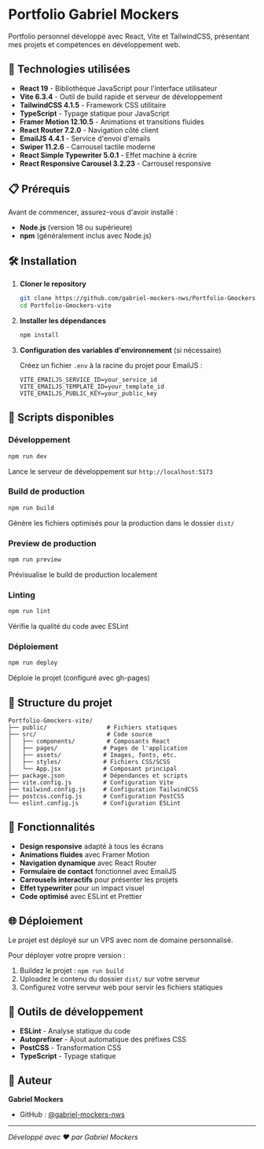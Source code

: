 # Portfolio Gabriel Mockers

Portfolio personnel développé avec React, Vite et TailwindCSS, présentant mes projets et compétences en développement web.

## 🚀 Technologies utilisées

- **React 19** - Bibliothèque JavaScript pour l'interface utilisateur
- **Vite 6.3.4** - Outil de build rapide et serveur de développement
- **TailwindCSS 4.1.5** - Framework CSS utilitaire
- **TypeScript** - Typage statique pour JavaScript
- **Framer Motion 12.10.5** - Animations et transitions fluides
- **React Router 7.2.0** - Navigation côté client
- **EmailJS 4.4.1** - Service d'envoi d'emails
- **Swiper 11.2.6** - Carrousel tactile moderne
- **React Simple Typewriter 5.0.1** - Effet machine à écrire
- **React Responsive Carousel 3.2.23** - Carrousel responsive

## 📋 Prérequis

Avant de commencer, assurez-vous d'avoir installé :
- **Node.js** (version 18 ou supérieure)
- **npm** (généralement inclus avec Node.js)

## 🛠️ Installation

1. **Cloner le repository**
   ```bash
   git clone https://github.com/gabriel-mockers-nws/Portfolio-Gmockers-vite.git
   cd Portfolio-Gmockers-vite
   ```

2. **Installer les dépendances**
   ```bash
   npm install
   ```

3. **Configuration des variables d'environnement** (si nécessaire)
   
   Créez un fichier `.env` à la racine du projet pour EmailJS :
   ```env
   VITE_EMAILJS_SERVICE_ID=your_service_id
   VITE_EMAILJS_TEMPLATE_ID=your_template_id
   VITE_EMAILJS_PUBLIC_KEY=your_public_key
   ```

## 🚀 Scripts disponibles

### Développement
```bash
npm run dev
```
Lance le serveur de développement sur `http://localhost:5173`

### Build de production
```bash
npm run build
```
Génère les fichiers optimisés pour la production dans le dossier `dist/`

### Preview de production
```bash
npm run preview
```
Prévisualise le build de production localement

### Linting
```bash
npm run lint
```
Vérifie la qualité du code avec ESLint

### Déploiement
```bash
npm run deploy
```
Déploie le projet (configuré avec gh-pages)

## 📁 Structure du projet

```
Portfolio-Gmockers-vite/
├── public/                 # Fichiers statiques
├── src/                    # Code source
│   ├── components/         # Composants React
│   ├── pages/             # Pages de l'application
│   ├── assets/            # Images, fonts, etc.
│   ├── styles/            # Fichiers CSS/SCSS
│   └── App.jsx            # Composant principal
├── package.json           # Dépendances et scripts
├── vite.config.js         # Configuration Vite
├── tailwind.config.js     # Configuration TailwindCSS
├── postcss.config.js      # Configuration PostCSS
└── eslint.config.js       # Configuration ESLint
```

## 🎨 Fonctionnalités

- **Design responsive** adapté à tous les écrans
- **Animations fluides** avec Framer Motion
- **Navigation dynamique** avec React Router
- **Formulaire de contact** fonctionnel avec EmailJS
- **Carrousels interactifs** pour présenter les projets
- **Effet typewriter** pour un impact visuel
- **Code optimisé** avec ESLint et Prettier

## 🌐 Déploiement

Le projet est déployé sur un VPS avec nom de domaine personnalisé.

Pour déployer votre propre version :
1. Buildez le projet : `npm run build`
2. Uploadez le contenu du dossier `dist/` sur votre serveur
3. Configurez votre serveur web pour servir les fichiers statiques

## 🔧 Outils de développement

- **ESLint** - Analyse statique du code
- **Autoprefixer** - Ajout automatique des préfixes CSS
- **PostCSS** - Transformation CSS
- **TypeScript** - Typage statique

## 👤 Auteur

**Gabriel Mockers**
- GitHub : [@gabriel-mockers-nws](https://github.com/gabriel-mockers-nws)

---

*Développé avec ❤️ par Gabriel Mockers*